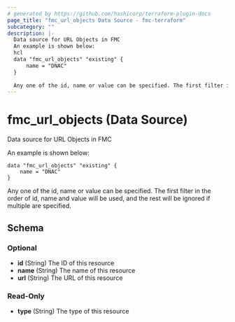 ```yaml
---
# generated by https://github.com/hashicorp/terraform-plugin-docs
page_title: "fmc_url_objects Data Source - fmc-terraform"
subcategory: ""
description: |-
  Data source for URL Objects in FMC
  An example is shown below:
  hcl
  data "fmc_url_objects" "existing" {
      name = "DNAC"
  }
  
  Any one of the id, name or value can be specified. The first filter in the order of id, name and value will be used, and the rest will be ignored if multiple are specified.
---
```


# fmc_url_objects (Data Source)

Data source for URL Objects in FMC

An example is shown below: 
```hcl
data "fmc_url_objects" "existing" {
	name = "DNAC"
}
```
Any one of the id, name or value can be specified. The first filter in the order of id, name and value will be used, and the rest will be ignored if multiple are specified.



<!-- schema generated by tfplugindocs -->
## Schema

### Optional

- **id** (String) The ID of this resource
- **name** (String) The name of this resource
- **url** (String) The URL of this resource

### Read-Only

- **type** (String) The type of this resource


